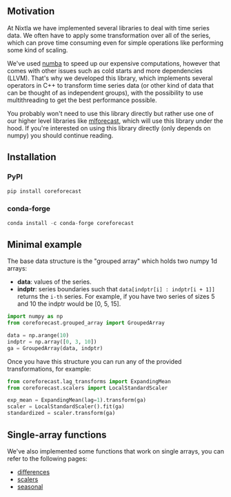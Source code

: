 ## Motivation
At Nixtla we have implemented several libraries to deal with time series data. We often have to apply some transformation over all of the series, which can prove time consuming even for simple operations like performing some kind of scaling.

We've used [numba](https://numba.pydata.org/) to speed up our expensive computations, however that comes with other issues such as cold starts and more dependencies (LLVM). That's why we developed this library, which implements several operators in C++ to transform time series data (or other kind of data that can be thought of as independent groups), with the possibility to use multithreading to get the best performance possible.

You probably won't need to use this library directly but rather use one of our higher level libraries like [mlforecast](https://nixtlaverse.nixtla.io/mlforecast/docs/how-to-guides/lag_transforms_guide.html#built-in-transformations-experimental), which will use this library under the hood. If you're interested on using this library directly (only depends on numpy) you should continue reading.

## Installation

### PyPI
```python
pip install coreforecast
```

### conda-forge
```python
conda install -c conda-forge coreforecast
```

## Minimal example
The base data structure is the "grouped array" which holds two numpy 1d arrays:

* **data**: values of the series.
* **indptr**: series boundaries such that `data[indptr[i] : indptr[i + 1]]` returns the `i-th` series. For example, if you have two series of sizes 5 and 10 the indptr would be [0, 5, 15].

```python
import numpy as np
from coreforecast.grouped_array import GroupedArray

data = np.arange(10)
indptr = np.array([0, 3, 10])
ga = GroupedArray(data, indptr)
```

Once you have this structure you can run any of the provided transformations, for example:

```python
from coreforecast.lag_transforms import ExpandingMean
from coreforecast.scalers import LocalStandardScaler

exp_mean = ExpandingMean(lag=1).transform(ga)
scaler = LocalStandardScaler().fit(ga)
standardized = scaler.transform(ga)
```

## Single-array functions
We've also implemented some functions that work on single arrays, you can refer to the following pages:

* [differences](https://nixtlaverse.nixtla.io/coreforecast/differences)
* [scalers](https://nixtlaverse.nixtla.io/coreforecast/scalers)
* [seasonal](https://nixtlaverse.nixtla.io/coreforecast/seasonal)
